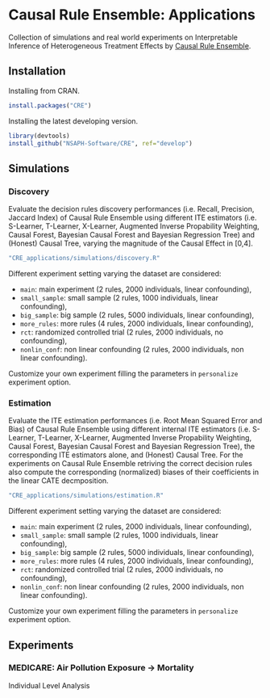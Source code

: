 # Causal Rule Ensemble: Applications
Collection of simulations and real world experiments on Interpretable Inference of Heterogeneous Treatment Effects by [Causal Rule Ensemble](https://nsaph-software.github.io/CRE/).

## Installation
Installing from CRAN.
```r
install.packages("CRE")
```

Installing the latest developing version. 
```r
library(devtools)
install_github("NSAPH-Software/CRE", ref="develop")
```

## Simulations

### Discovery
Evaluate the decision rules discovery performances (i.e. Recall, Precision, Jaccard Index) of Causal Rule Ensemble using different ITE estimators (i.e. S-Learner, T-Learner, X-Learner, Augmented Inverse Propability Weighting, Causal Forest, Bayesian Causal Forest and Bayesian Regression Tree) and (Honest) Causal Tree, varying the magnitude of the Causal Effect in [0,4].
```r
"CRE_applications/simulations/discovery.R"
```

Different experiment setting varying the dataset are considered:
- `main`: main experiment (2 rules, 2000 individuals, linear confounding),
- `small_sample`: small sample (2 rules, 1000 individuals, linear confounding),
- `big_sample`: big sample (2 rules, 5000 individuals, linear confounding),
- `more_rules`: more rules (4 rules, 2000 individuals, linear confounding),
- `rct`: randomized controlled trial (2 rules, 2000 individuals, no confounding),
- `nonlin_conf`: non linear confounding (2 rules, 2000 individuals, non linear confounding).

Customize your own experiment filling the parameters in `personalize` experiment option.

### Estimation
Evaluate the ITE estimation performances (i.e. Root Mean Squared Error and Bias) of Causal Rule Ensemble using different internal ITE estimators (i.e. S-Learner, T-Learner, X-Learner, Augmented Inverse Propability Weighting, Causal Forest, Bayesian Causal Forest and Bayesian Regression Tree), the corresponding ITE estimators alone, and (Honest) Causal Tree. For the experiments on Causal Rule Ensemble retriving the correct decision rules also compute the corresponding (normalized) biases of their coefficients in the linear CATE decmposition. 
```r
"CRE_applications/simulations/estimation.R"
```

Different experiment setting varying the dataset are considered:
- `main`: main experiment (2 rules, 2000 individuals, linear confounding),
- `small_sample`: small sample (2 rules, 1000 individuals, linear confounding),
- `big_sample`: big sample (2 rules, 5000 individuals, linear confounding),
- `more_rules`: more rules (4 rules, 2000 individuals, linear confounding),
- `rct`: randomized controlled trial (2 rules, 2000 individuals, no confounding),
- `nonlin_conf`: non linear confounding (2 rules, 2000 individuals, non linear confounding).

Customize your own experiment filling the parameters in `personalize` experiment option.

## Experiments

### MEDICARE: Air Pollution Exposure -> Mortality

Individual Level Analysis



